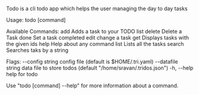 Todo is a cli todo app which helps the user managing the day to day tasks

Usage:
  todo [command]

Available Commands:
  add         Adds a task to your TODO list
  delete      Delete a Task
  done        Set a task completed
  edit        change a task
  get         Displays tasks with the given ids
  help        Help about any command
  list        Lists all the tasks
  search      Searches taks by a string

Flags:
      --config string     config file (default is $HOME/.tri.yaml)
      --datafile string   data file to store todos (default "/home/sravan/.tridos.json")
  -h, --help              help for todo

Use "todo [command] --help" for more information about a command.
